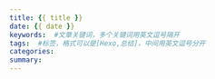 ```yaml
---
title: {{ title }}
date: {{ date }}
keywords:  #文章关键词，多个关键词用英文逗号隔开
tags:  #标签，格式可以是[Hexo,总结]，中间用英文逗号分开
categories:
summary: 
---
```

